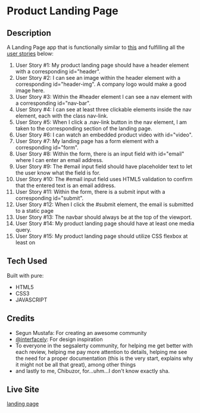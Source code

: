 # Product Landing Page

## Description

A Landing Page app that is functionally similar to [this](https://codepen.io/freeCodeCamp/full/RKRbwL)
and fulfilling all the [user stories](https://en.wikipedia.org/wiki/User_story "wikipedia user story explanation") below:

1. User Story #1: My product landing page should have a header element with a corresponding id="header".
2. User Story #2: I can see an image within the header element with a corresponding id="header-img". A company logo would make a good image here.
3. User Story #3: Within the #header element I can see a nav element with a corresponding
   id="nav-bar".
4. User Story #4: I can see at least three clickable elements inside the nav element, each with the
   class nav-link.
5. User Story #5: When I click a .nav-link button in the nav element, I am taken to the
   corresponding section of the landing page.
6. User Story #6: I can watch an embedded product video with id="video".
7. User Story #7: My landing page has a form element with a corresponding id="form".
8. User Story #8: Within the form, there is an input field with id="email" where I can enter an email
   address.
9. User Story #9: The #email input field should have placeholder text to let the user know what the
   field is for.
10. User Story #10: The #email input field uses HTML5 validation to confirm that the entered text is
    an email address.
11. User Story #11: Within the form, there is a submit input with a corresponding id="submit".
12. User Story #12: When I click the #submit element, the email is submitted to a static page
13. User Story #13: The navbar should always be at the top of the viewport.
14. User Story #14: My product landing page should have at least one media query.
15. User Story #15: My product landing page should utilize CSS flexbox at least on

## Tech Used

Built with pure:

- HTML5
- CSS3
- JAVASCRIPT

## Credits

- Segun Mustafa: For creating an awesome community
- [@interfacely](https://www.instagram.com/interfacely): For design inspiration
- To everyone in the segsalerty community, for helping me get better with each review, helping me pay more attention to details, helping me see the need for a proper documentation (this is the very start, explains why it might not be all that great), among other things
- and lastly to me, Chibuzor, for...uhm...I don't know exactly sha.

## Live Site

[landing page](https://mikechibuzor.github.io/landing-page)
